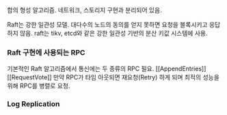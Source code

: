 합의 형성 알고리즘.
네트워크, 스토리지 구현과 분리되어 있음.


Raft는 강한 일관성 모델.
대다수의 노드의 동의를 얻지 못하면 요청을 블록시키고 응답하지 않음.
raft는 tikv, etcd와 같은 강한 일관성 기반의 분산 키값 시스템에 사용.


### Raft 구현에 사용되는 RPC
기본적인 Raft 알고리즘에서 통신에는 두 종류의 RPC 필요. [[AppendEntries]] [[RequestVote]]
만약 RPC가 타임 아웃되면 재요청(Retry) 하게 되며 최적의 성능을 위해 RPC를 병렬로 요청.


### Log Replication
